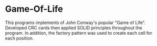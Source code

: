 # Game-Of-Life

This programs implements of John Conway's popular "Game of Life". Developed CRC cards then applied  SOLID principles throughout the program. In addition, the factory pattern was used to create each cell for each position. 
